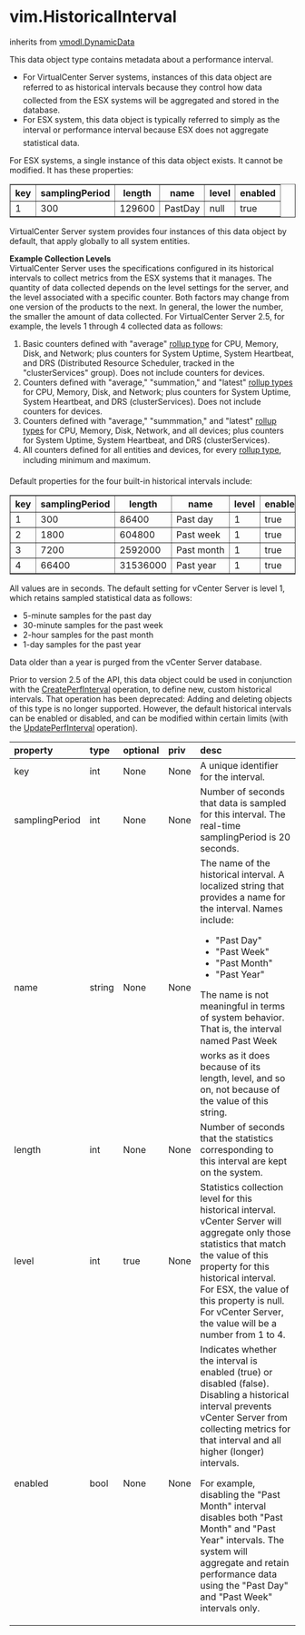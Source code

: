 vim.HistoricalInterval
======================
inherits from [vmodl.DynamicData](docs/vmodl.DynamicData.md)


This data object type contains metadata about a performance interval.   <ul>    <li> For VirtualCenter Server systems, instances of this data object are        referred to as &#147;historical intervals&#148; because they control        how data collected from the ESX systems will be aggregated and stored        in the database.</li>    <li> For ESX system, this data object is typically referred to simply as the        &#147;interval&#148; or &#147;performance interval&#148; because ESX        does not aggregate statistical data. </li>    </ul>    <p> For ESX systems, a single instance of this data object exists. It cannot   be modified. It has these properties:    <table border="1" width="100%">    <tr>      <th>key</th>      <th>samplingPeriod</th>      <th>length</th>      <th>name</th>      <th>level</th>      <th>enabled</th>   </tr>    <tr>      <td>1</td>      <td>300</td>      <td>129600</td>      <td>PastDay</td>      <td>null</td>      <td>true</td>   </tr>    </table>    <p> VirtualCenter Server system provides four instances of this data object   by default, that apply globally to all system entities.    <p> <b>Example Collection Levels</b><br/>VirtualCenter Server   uses the specifications configured in its historical intervals to collect metrics   from the ESX systems that it manages. The quantity of data collected depends on   the level settings for the server, and the level associated with a specific counter.   Both factors may change from one version of the products to the next. In general,   the lower the number, the smaller the amount of data collected. For VirtualCenter   Server 2.5, for example, the levels 1 through 4 collected data as follows: <ol>    <li> Basic counters defined with "average" <a href="vim.PerformanceManager.CounterInfo.RollupType.md">rollup type</a> for CPU, Memory,        Disk, and Network; plus counters for System Uptime, System Heartbeat,        and DRS (Distributed Resource Scheduler, tracked in the        "clusterServices" group). Does not include counters for devices. </li>    <li> Counters defined with "average," "summation," and "latest" <a href="vim.PerformanceManager.CounterInfo.RollupType.md">rollup types</a> for CPU,        Memory, Disk, and Network; plus counters for System Uptime, System        Heartbeat, and DRS (clusterServices). Does not include counters for        devices. </li>    <li> Counters defined with "average," "summmation," and "latest" <a href="vim.PerformanceManager.CounterInfo.RollupType.md">rollup types</a> for CPU,        Memory, Disk, Network, and all devices; plus counters for System        Uptime, System Heartbeat, and DRS (clusterServices). </li>    <li> All counters defined for all entities and devices, for every <a href="vim.PerformanceManager.CounterInfo.RollupType.md">rollup type</a>, including        &#147;minimum&#148; and &#147;maximum&#46;&#148; </li>    </ol>    <p> Default properties for the four built-in historical intervals   include:    <table border="1" width="100%">    <tr>      <th>key</th>      <th>samplingPeriod</th>      <th>length</th>      <th>name</th>      <th>level</th>      <th>enabled</th>   </tr>    <tr>      <td>1</td>      <td>300</td>      <td>86400</td>      <td>Past&nbsp;day</td>      <td>1</td>      <td>true</td>   </tr>    <tr>      <td>2</td>      <td>1800</td>      <td>604800</td>      <td>Past&nbsp;week</td>      <td>1</td>      <td>true</td>   </tr>    <tr>      <td>3</td>      <td>7200</td>      <td>2592000</td>      <td>Past&nbsp;month</td>      <td>1</td>      <td>true</td>   </tr>    <tr>      <td>4</td>      <td>66400</td>      <td>31536000</td>      <td>Past&nbsp;year</td>      <td>1</td>      <td>true</td>   </tr>    </table>    <p> All values are in seconds. The default setting for vCenter Server is   level 1, which retains sampled statistical data as follows: <ul>   <li> 5-minute samples for the past day </li>   <li> 30-minute samples for the past week </li>   <li> 2-hour samples for the past month </li>   <li> 1-day samples for the past year </li>   </ul>    <p> Data older than a year is purged from the vCenter Server database.    <p> Prior to version 2&#46;5 of the API, this data object could be used in   conjunction with the <a href="vim.PerformanceManager.md#createHistoricalInterval">CreatePerfInterval</a>   operation, to define new, custom historical intervals. That operation has   been deprecated: Adding and deleting objects of this type is no longer   supported. However, the default historical intervals can be enabled or   disabled, and can be modified within certain limits (with the <a href="vim.PerformanceManager.md#updateHistoricalInterval">UpdatePerfInterval</a> operation)&#46;

| property | type | optional | priv | desc |
|:---------|:-----|:---------|:-----|:-----|
| key | int | None | None | A unique identifier for the interval. |
| samplingPeriod | int | None | None | Number of seconds that data is sampled for this interval. The real-time   samplingPeriod is 20 seconds. |
| name | string | None | None | The name of the historical interval. A localized string that provides a   name for the interval. Names include: <ul>   <li>"Past Day"</li>   <li>"Past Week"</li>   <li>"Past Month"</li>   <li>"Past Year"</li>   </ul>   The name is not meaningful in terms of system behavior. That is, the   interval named &#147;Past Week&#148; works as it does because of its   length, level, and so on, not because of the value of this string. |
| length | int | None | None | Number of seconds that the statistics corresponding to this interval are   kept on the system. |
| level | int | true | None | Statistics collection level for this historical interval. vCenter Server   will aggregate only those statistics that match the value of this   property for this historical interval. For ESX, the value of this   property is null. For vCenter Server, the value will be a number from 1   to 4. |
| enabled | bool | None | None | Indicates whether the interval is enabled (true) or disabled (false).   Disabling a historical interval prevents vCenter Server from collecting   metrics for that interval and all higher (longer) intervals.    <p> For example, disabling the "Past Month" interval disables both "Past   Month" and "Past Year" intervals. The system will aggregate and retain   performance data using the "Past Day" and "Past Week" intervals only. |


